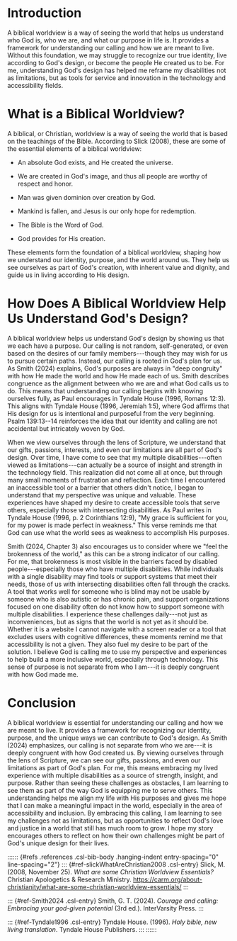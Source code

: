 # Introduction

A biblical worldview is a way of seeing the world that helps us
understand who God is, who we are, and what our purpose in life is. It
provides a framework for understanding our calling and how we are meant
to live. Without this foundation, we may struggle to recognize our true
identity, live according to God's design, or become the people He
created us to be. For me, understanding God's design has helped me
reframe my disabilities not as limitations, but as tools for service and
innovation in the technology and accessibility fields.

# What is a Biblical Worldview?

A biblical, or Christian, worldview is a way of seeing the world that is
based on the teachings of the Bible. According to Slick (2008), these
are some of the essential elements of a biblical worldview:

- An absolute God exists, and He created the universe.

- We are created in God's image, and thus all people are worthy of
  respect and honor.

- Man was given dominion over creation by God.

- Mankind is fallen, and Jesus is our only hope for redemption.

- The Bible is the Word of God.

- God provides for His creation.

These elements form the foundation of a biblical worldview, shaping how
we understand our identity, purpose, and the world around us. They help
us see ourselves as part of God's creation, with inherent value and
dignity, and guide us in living according to His design.

# How Does A Biblical Worldview Help Us Understand God's Design?

A biblical worldview helps us understand God's design by showing us that
we each have a purpose. Our calling is not random, self-generated, or
even based on the desires of our family members---though they may wish
for us to pursue certain paths. Instead, our calling is rooted in God's
plan for us. As Smith (2024) explains, God's purposes are always in
\"deep congruity\" with how He made the world and how He made each of
us. Smith describes congruence as the alignment between who we are and
what God calls us to do. This means that understanding our calling
begins with knowing ourselves fully, as Paul encourages in Tyndale House
(1996, Romans 12:3). This aligns with Tyndale House (1996, Jeremiah
1:5), where God affirms that His design for us is intentional and
purposeful from the very beginning. Psalm 139:13--14 reinforces the idea
that our identity and calling are not accidental but intricately woven
by God.

When we view ourselves through the lens of Scripture, we understand that
our gifts, passions, interests, and even our limitations are all part of
God's design. Over time, I have come to see that my multiple
disabilities---often viewed as limitations---can actually be a source of
insight and strength in the technology field. This realization did not
come all at once, but through many small moments of frustration and
reflection. Each time I encountered an inaccessible tool or a barrier
that others didn't notice, I began to understand that my perspective was
unique and valuable. These experiences have shaped my desire to create
accessible tools that serve others, especially those with intersecting
disabilities. As Paul writes in Tyndale House (1996, p. 2 Corinthians
12:9), "My grace is sufficient for you, for my power is made perfect in
weakness." This verse reminds me that God can use what the world sees as
weakness to accomplish His purposes.

Smith (2024, Chapter 3) also encourages us to consider where we \"feel
the brokenness of the world,\" as this can be a strong indicator of our
calling. For me, that brokenness is most visible in the barriers faced
by disabled people---especially those who have multiple disabilities.
While individuals with a single disability may find tools or support
systems that meet their needs, those of us with intersecting
disabilities often fall through the cracks. A tool that works well for
someone who is blind may not be usable by someone who is also autistic
or has chronic pain, and support organizations focused on one disability
often do not know how to support someone with multiple disabilities. I
experience these challenges daily---not just as inconveniences, but as
signs that the world is not yet as it should be. Whether it is a website
I cannot navigate with a screen reader or a tool that excludes users
with cognitive differences, these moments remind me that accessibility
is not a given. They also fuel my desire to be part of the solution. I
believe God is calling me to use my perspective and experiences to help
build a more inclusive world, especially through technology. This sense
of purpose is not separate from who I am---it is deeply congruent with
how God made me.

# Conclusion

A biblical worldview is essential for understanding our calling and how
we are meant to live. It provides a framework for recognizing our
identity, purpose, and the unique ways we can contribute to God's
design. As Smith (2024) emphasizes, our calling is not separate from who
we are---it is deeply congruent with how God created us. By viewing
ourselves through the lens of Scripture, we can see our gifts, passions,
and even our limitations as part of God's plan. For me, this means
embracing my lived experience with multiple disabilities as a source of
strength, insight, and purpose. Rather than seeing these challenges as
obstacles, I am learning to see them as part of the way God is equipping
me to serve others. This understanding helps me align my life with His
purposes and gives me hope that I can make a meaningful impact in the
world, especially in the area of accessibility and inclusion. By
embracing this calling, I am learning to see my challenges not as
limitations, but as opportunities to reflect God's love and justice in a
world that still has much room to grow. I hope my story encourages
others to reflect on how their own challenges might be part of God's
unique design for their lives.

:::::: {#refs .references .csl-bib-body .hanging-indent entry-spacing="0" line-spacing="2"}
::: {#ref-slickWhatAreChristian2008 .csl-entry}
Slick, M. (2008, November 25). *What are some Christian Worldview
Essentials?* Christian Apologetics & Research Ministry.
<https://carm.org/about-christianity/what-are-some-christian-worldview-essentials/>
:::

::: {#ref-Smith2024 .csl-entry}
Smith, G. T. (2024). *Courage and calling: Embracing your god-given
potential* (3rd ed.). InterVarsity Press.
:::

::: {#ref-Tyndale1996 .csl-entry}
Tyndale House. (1996). *Holy bible, new living translation*. Tyndale
House Publishers.
:::
::::::
